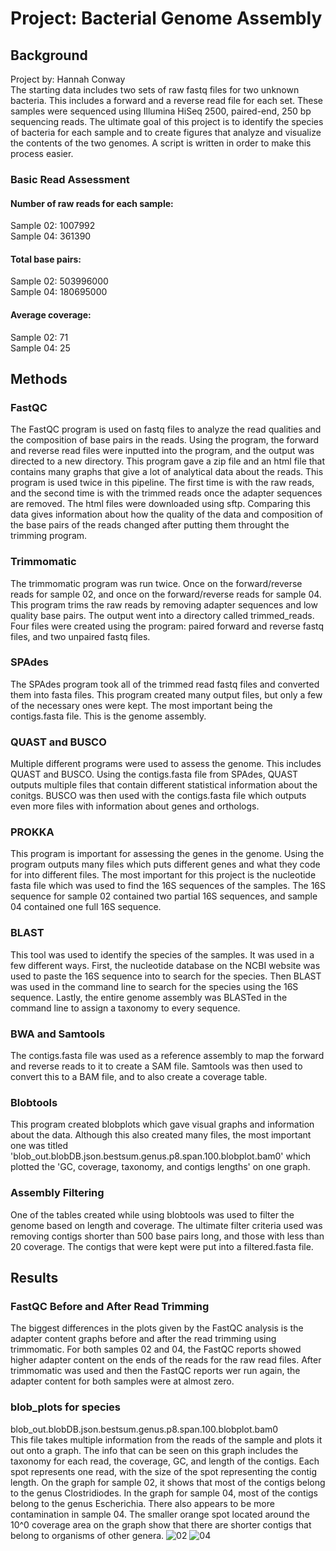 # Project: Bacterial Genome Assembly

## Background
Project by: Hannah Conway  
The starting data includes two sets of raw fastq files for two unknown bacteria. This includes a forward and a reverse read file for each set. These samples were sequenced using Illumina HiSeq 2500, paired-end, 250 bp sequencing reads. The ultimate goal of this project is to identify the species of bacteria for each sample and to create figures that analyze and visualize the contents of the two genomes. A script is written in order to make this process easier.

### Basic Read Assessment

#### Number of raw reads for each sample:
Sample 02: 1007992  
Sample 04: 361390

#### Total base pairs:
Sample 02: 503996000  
Sample 04: 180695000

#### Average coverage:
Sample 02: 71  
Sample 04: 25

## Methods

### FastQC
The FastQC program is used on fastq files to analyze the read qualities and the composition of base pairs in the reads. Using the program, the forward and reverse read files were inputted into the program, and the output was directed to a new directory. This program gave a zip file and an html file that contains many graphs that give a lot of analytical data about the reads.
This program is used twice in this pipeline. The first time is with the raw reads, and the second time is with the trimmed reads once the adapter sequences are removed. The html files were downloaded using sftp. Comparing this data gives information about how the quality of the data and composition of the base pairs of the reads changed after putting them throught the trimming program.

### Trimmomatic
The trimmomatic program was run twice. Once on the forward/reverse reads for sample 02, and once on the forward/reverse reads for sample 04. This program trims the raw reads by removing adapter sequences and low quality base pairs. The output went into a directory called trimmed_reads. Four files were created using the program: paired forward and reverse fastq files, and two unpaired fastq files.

### SPAdes
The SPAdes program took all of the trimmed read fastq files and converted them into fasta files. This program created many output files, but only a few of the necessary ones were kept. The most important being the contigs.fasta file. This is the genome assembly.

### QUAST and BUSCO
Multiple different programs were used to assess the genome. This includes QUAST and BUSCO. Using the contigs.fasta file from SPAdes, QUAST outputs multiple files that contain different statistical information about the conitgs. BUSCO was then used with the contigs.fasta file which outputs even more files with information about genes and orthologs.

### PROKKA
This program is important for assessing the genes in the genome. Using the program outputs many files which puts different genes and what they code for into different files. The most important for this project is the nucleotide fasta file which was used to find the 16S sequences of the samples. The 16S sequence for sample 02 contained two partial 16S sequences, and sample 04 contained one full 16S sequence.

### BLAST
This tool was used to identify the species of the samples. It was used in a few different ways. First, the nucleotide database on the NCBI website was used to paste the 16S sequence into to search for the species. Then BLAST was used in the command line to search for the species using the 16S sequence. Lastly, the entire genome assembly was BLASTed in the command line to assign a taxonomy to every sequence.

### BWA and Samtools
The contigs.fasta file was used as a reference assembly to map the forward and reverse reads to it to create a SAM file. Samtools was then used to convert this to a BAM file, and to also create a coverage table.

### Blobtools
This program created blobplots which gave visual graphs and information about the data. Although this also created many files, the most important one was titled 'blob_out.blobDB.json.bestsum.genus.p8.span.100.blobplot.bam0' which plotted the 'GC, coverage, taxonomy, and contigs lengths' on one graph.

### Assembly Filtering
One of the tables created while using blobtools was used to filter the genome based on length and coverage. The ultimate filter criteria used was removing contigs shorter than 500 base pairs long, and those with less than 20 coverage. The contigs that were kept were put into a filtered.fasta file.

## Results

### FastQC Before and After Read Trimming
The biggest differences in the plots given by the FastQC analysis is the adapter content graphs before and after the read trimming using trimmomatic. For both samples 02 and 04, the FastQC reports showed higher adapter content on the ends of the reads for the raw read files. After trimmomatic was used and then the FastQC reports wer run again, the adapter content for both samples were at almost zero.

### blob_plots for species
blob_out.blobDB.json.bestsum.genus.p8.span.100.blobplot.bam0  
This file takes multiple information from the reads of the sample and plots it out onto a graph. The info that can be seen on this graph includes the taxonomy for each read, the coverage, GC, and length of the contigs. Each spot represents one read, with the size of the spot representing the contig length. On the graph for sample 02, it shows that most of the contigs belong to the genus Clostridiodes. In the graph for sample 04, most of the contigs belong to the genus Escherichia. There also appears to be more contamination in sample 04. The smaller orange spot located around the 10^0 coverage area on the graph show that there are shorter contigs that belong to organisms of other genera.
![02](https://github.com/hlc1023/gen711_final/blob/main/02_blob_out.blobDB.json.bestsum.genus.p8.span.100.blobplot.bam0.png)
![04](https://github.com/hlc1023/gen711_final/blob/main/04_blob_out.blobDB.json.bestsum.genus.p8.span.100.blobplot.bam0.png)


